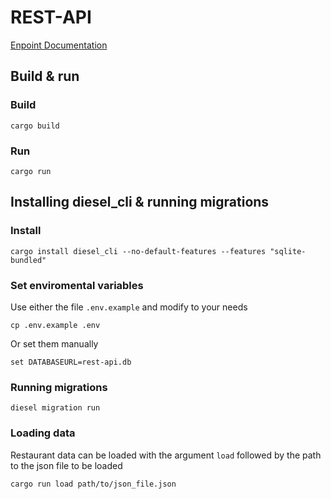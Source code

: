 # REST-API
[Enpoint Documentation](docs/api.md)

## Build & run

### Build

```shell
cargo build
```

### Run

```shell
cargo run
```

## Installing diesel_cli & running migrations

### Install

```shell
cargo install diesel_cli --no-default-features --features "sqlite-bundled"
```

### Set enviromental variables
Use either the file `.env.example` and modify to your needs
```shell
cp .env.example .env
```
Or set them manually
```shell
set DATABASEURL=rest-api.db
```

### Running migrations

```shell
diesel migration run
```

### Loading data
Restaurant data can be loaded with the argument `load` followed by the path to the json file to be loaded

```shell
cargo run load path/to/json_file.json
```
